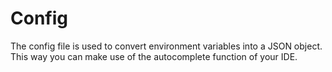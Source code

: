 # Config

The config file is used to convert environment variables into a JSON object. This way you can make use of the autocomplete function of your IDE.
